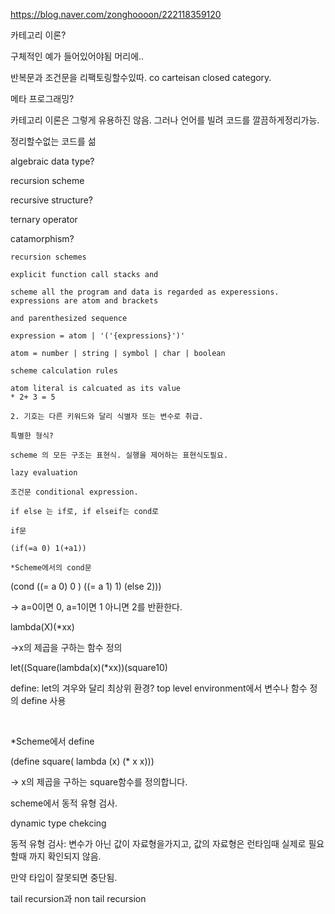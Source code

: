 https://blog.naver.com/zonghoooon/222118359120

카테고리 이론?

구체적인 예가 들어있어야됨 머리에.. 

반복문과 조건문을 리팩토링할수있따. co carteisan closed category.

메타 프로그래밍?

카테고리 이론은 그렇게 유용하진 않음. 그러나 언어를 빌려 코드를 깔끔하게정리가능.

정리할수없는 코드를 섦

algebraic data type?

recursion scheme

recursive structure?

ternary operator


catamorphism?

    recursion schemes
    
    explicit function call stacks and 
    
    scheme all the program and data is regarded as experessions. expressions are atom and brackets 
    
    and parenthesized sequence
    
    expression = atom | '('{expressions}')'
    
    atom = number | string | symbol | char | boolean
    
    scheme calculation rules
    
    atom literal is calcuated as its value
    * 2+ 3 = 5
    
    2. 기호는 다른 키워드와 달리 식별자 또는 변수로 취급.
    
    특별한 형식?
    
    scheme 의 모든 구조는 표현식. 실행을 제어하는 표현식도필요.
    
    lazy evaluation
    
    조건문 conditional expression.
    
    if else 는 if로, if elseif는 cond로
    
    if문
    
    (if(=a 0) 1(+a1))
    
    *Scheme에서의 cond문

(cond ((= a 0) 0 ) ((= a 1) 1) (else 2)))

-> a=0이면 0, a=1이면 1 아니면 2를 반환한다.


lambda(X)(*xx)

->x의 제곱을 구하는 함수 정의

let((Square(lambda(x)(*xx))(square10)

define: let의 겨우와 달리 최상위 환경? top level environment에서 변수나 함수 정의 define 사용

​

*Scheme에서 define

(define square( lambda (x) (* x x)))

-> x의 제곱을 구하는 square함수를 정의합니다.

scheme에서 동적 유형 검사.

dynamic type chekcing

동적 유형 검사: 변수가 아닌 값이 자료형을가지고, 값의 자료형은 런타임때 실제로 필요할때 까지 확인되지 않음.

만약 타입이 잘못되면 중단됨.

tail recursion과 non tail recursion

